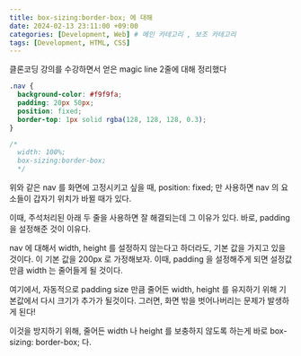 ```yaml
---
title: box-sizing:border-box; 에 대해
date: 2024-02-13 23:11:00 +09:00
categories: [Development, Web] # 메인 카테고리 , 보조 카테고리
tags: [Development, HTML, CSS]
---
```


클론코딩 강의를 수강하면서 얻은 magic line 2줄에 대해 정리했다

```css
.nav {
  background-color: #f9f9fa;
  padding: 20px 50px;
  position: fixed;
  border-top: 1px solid rgba(128, 128, 128, 0.3);
}

/*
  width: 100%;
  box-sizing:border-box;
  */
```

위와 같은 nav 를 화면에 고정시키고 싶을 때, position: fixed; 만 사용하면 nav 의 요소들이 갑자기 위치가 바뀔 때가 있다.

이때, 주석처리된 아래 두 줄을 사용하면 잘 해결되는데 그 이유가 있다.
바로, padding 을 설정해준 것이 이유다.

nav 에 대해서 width, height 를 설정하지 않는다고 하더라도,
기본 값을 가지고 있을 것이다. 이 기본 값을 200px 로 가정해보자.
이때, padding 을 설정해주게 되면 설정값 만큼 width 는 줄어들게 될 것이다.

여기에서, 자동적으로 padding size 만큼 줄어든 width, height 를 유지하기 위해 기본값에서 다시 크기가 추가가 될것이다.
그러면, 화면 밖을 벗어나버리는 문제가 발생하게 된다!

이것을 방지하기 위해, 줄어든 width 나 height 를 보충하지 않도록 하는게 바로 box-sizing: border-box; 다.
